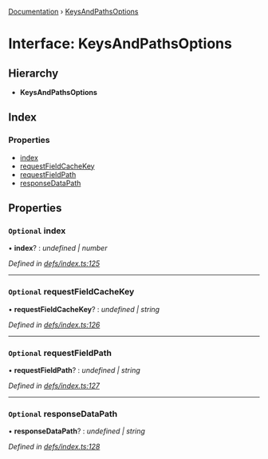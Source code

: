 [Documentation](../README.md) › [KeysAndPathsOptions](keysandpathsoptions.md)

# Interface: KeysAndPathsOptions

## Hierarchy

* **KeysAndPathsOptions**

## Index

### Properties

* [index](keysandpathsoptions.md#optional-index)
* [requestFieldCacheKey](keysandpathsoptions.md#optional-requestfieldcachekey)
* [requestFieldPath](keysandpathsoptions.md#optional-requestfieldpath)
* [responseDataPath](keysandpathsoptions.md#optional-responsedatapath)

## Properties

### `Optional` index

• **index**? : *undefined | number*

*Defined in [defs/index.ts:125](https://github.com/badbatch/graphql-box/blob/9a898ad/packages/cache-manager/src/defs/index.ts#L125)*

___

### `Optional` requestFieldCacheKey

• **requestFieldCacheKey**? : *undefined | string*

*Defined in [defs/index.ts:126](https://github.com/badbatch/graphql-box/blob/9a898ad/packages/cache-manager/src/defs/index.ts#L126)*

___

### `Optional` requestFieldPath

• **requestFieldPath**? : *undefined | string*

*Defined in [defs/index.ts:127](https://github.com/badbatch/graphql-box/blob/9a898ad/packages/cache-manager/src/defs/index.ts#L127)*

___

### `Optional` responseDataPath

• **responseDataPath**? : *undefined | string*

*Defined in [defs/index.ts:128](https://github.com/badbatch/graphql-box/blob/9a898ad/packages/cache-manager/src/defs/index.ts#L128)*
